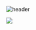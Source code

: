 ![header](https://capsule-render.vercel.app/api?type=egg&color=auto&height=300&section=header&text=capsule%20render&fontSize=90)

<img src="https://velog.io/@bearjioc?style=for-the-badge&logo=Velog&logoColor=#20C997">
